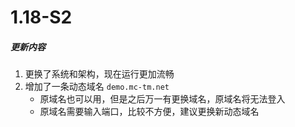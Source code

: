 # 1.18-S2

##### 更新内容

1. 更换了系统和架构，现在运行更加流畅
2. 增加了一条动态域名 `demo.mc-tm.net`
   - 原域名也可以用，但是之后万一有更换域名，原域名将无法登入
   - 原域名需要输入端口，比较不方便，建议更换新动态域名